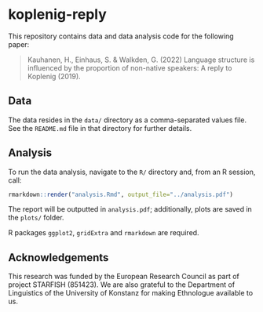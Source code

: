 # koplenig-reply

This repository contains data and data analysis code for the following paper:

> Kauhanen, H., Einhaus, S. & Walkden, G. (2022) Language structure is influenced by the proportion of non-native speakers: A reply to Koplenig (2019).


## Data

The data resides in the `data/` directory as a comma-separated values file. See the `README.md` file in that directory for further details.


## Analysis

To run the data analysis, navigate to the `R/` directory and, from an R session, call:

```r
rmarkdown::render("analysis.Rmd", output_file="../analysis.pdf")
```

The report will be outputted in `analysis.pdf`; additionally, plots are saved in the `plots/` folder.

R packages `ggplot2`, `gridExtra` and `rmarkdown` are required.


## Acknowledgements

This research was funded by the European Research Council as part of project STARFISH (851423). We are also grateful to the Department of Linguistics of the University of Konstanz for making Ethnologue available to us.
